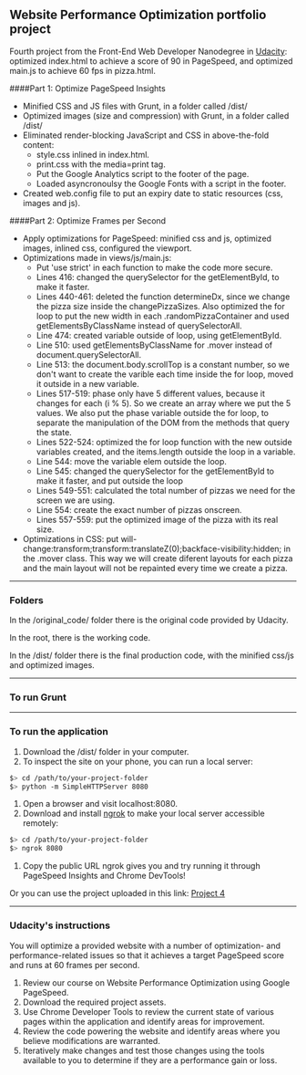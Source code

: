 ## Website Performance Optimization portfolio project

Fourth project from the Front-End Web Developer Nanodegree in <a href="http://www.udacity.com" target="_blank">Udacity</a>:<br>
optimized index.html to achieve a score of 90 in PageSpeed, and optimized main.js to achieve 60 fps in pizza.html.

####Part 1: Optimize PageSpeed Insights 

- Minified CSS and JS files with Grunt, in a folder called /dist/
- Optimized images (size and compression) with Grunt, in a folder called /dist/
- Eliminated render-blocking JavaScript and CSS in above-the-fold content:
  - style.css inlined in index.html.
  - print.css with the media=print tag.
  - Put the Google Analytics script to the footer of the page.
  - Loaded asyncronoulsy the Google Fonts with a script in the footer.
- Created web.config file to put an expiry date to static resources (css, images and js).

####Part 2: Optimize Frames per Second 

- Apply optimizations for PageSpeed: minified css and js, optimized images, inlined css, configured the viewport.
- Optimizations made in views/js/main.js:
  - Put 'use strict' in each function to make the code more secure.
  - Lines 416: changed the querySelector for the getElementById, to make it faster.
  - Lines 440-461: deleted the function determineDx, since we change the pizza size inside the changePizzaSizes. Also optimized the for loop to put the new width in each .randomPizzaContainer and used getElementsByClassName instead of querySelectorAll.
  - Line 474: created variable outside of loop, using getElementById.
  - Line 510: used getElementsByClassName for .mover instead of document.querySelectorAll.
  - Line 513: the document.body.scrollTop is a constant number, so we don't want to create the varible each time inside the for loop, moved it outside in a new variable.
  - Lines 517-519: phase only have 5 different values, because it changes for each (i % 5). So we create an array where we put the 5 values. We also put the phase variable outside the for loop, to separate the manipulation of the DOM from the methods that query the state.
  - Lines 522-524: optimized the for loop function with the new outside variables created, and the items.length outside the loop in a variable.
  - Line 544: move the variable elem outside the loop.
  - Line 545: changed the querySelector for the getElementById to make it faster, and put outside the loop
  - Lines 549-551: calculated the total number of pizzas we need for the screen we are using.
  - Line 554: create the exact number of pizzas onscreen.
  - Lines 557-559: put the optimized image of the pizza with its real size.
- Optimizations in CSS: put will-change:transform;transform:translateZ(0);backface-visibility:hidden; in the .mover class. This way we will create diferent layouts for each pizza and the main layout will not be repainted every time we create a pizza.

-----------------------------------------------

### Folders

In the /original_code/ folder there is the original code provided by Udacity.

In the root, there is the working code.

In the /dist/ folder there is the final production code, with the minified css/js and optimized images. 

-----------------------------------------------

### To run Grunt



-----------------------------------------------

### To run the application

1. Download the /dist/ folder in your computer.
1. To inspect the site on your phone, you can run a local server:

  ```bash
  $> cd /path/to/your-project-folder
  $> python -m SimpleHTTPServer 8080
  ```

1. Open a browser and visit localhost:8080.
1. Download and install [ngrok](https://ngrok.com/) to make your local server accessible remotely:

  ``` bash
  $> cd /path/to/your-project-folder
  $> ngrok 8080
  ```

1. Copy the public URL ngrok gives you and try running it through PageSpeed Insights and Chrome DevTools!

Or you can use the project uploaded in this link: <a href="http://irene.marin.cat/udacity/project4/dist/index.html" target="_blank">Project 4</a>

-----------------------------------------------

### Udacity's instructions

You will optimize a provided website with a number of optimization- and performance-related issues so that it achieves a target PageSpeed score and runs at 60 frames per second.

1. Review our course on Website Performance Optimization using Google PageSpeed.
2. Download the required project assets.
3. Use Chrome Developer Tools to review the current state of various pages within the application and identify areas for improvement.
4. Review the code powering the website and identify areas where you believe modifications are warranted.
5. Iteratively make changes and test those changes using the tools available to you to determine if they are a performance gain or loss.
